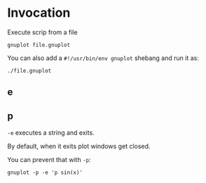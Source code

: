 # Invocation

Execute scrip from a file

    gnuplot file.gnuplot

You can also add a `#!/usr/bin/env gnuplot` shebang and run it as:

    ./file.gnuplot

## e

## p

`-e` executes a string and exits.

By default, when it exits plot windows get closed.

You can prevent that with `-p`:

    gnuplot -p -e 'p sin(x)'
